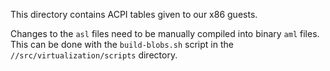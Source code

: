 This directory contains ACPI tables given to our x86 guests.

Changes to the `asl` files need to be manually compiled into binary `aml`
files. This can be done with the `build-blobs.sh` script in the
`//src/virtualization/scripts` directory.
